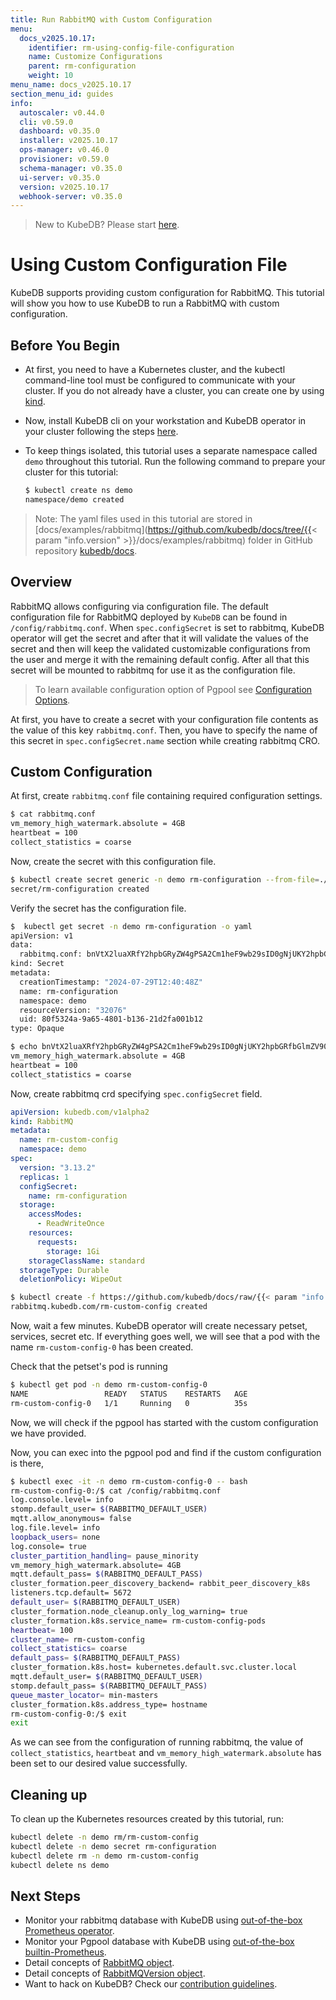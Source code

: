 ```yaml
---
title: Run RabbitMQ with Custom Configuration
menu:
  docs_v2025.10.17:
    identifier: rm-using-config-file-configuration
    name: Customize Configurations
    parent: rm-configuration
    weight: 10
menu_name: docs_v2025.10.17
section_menu_id: guides
info:
  autoscaler: v0.44.0
  cli: v0.59.0
  dashboard: v0.35.0
  installer: v2025.10.17
  ops-manager: v0.46.0
  provisioner: v0.59.0
  schema-manager: v0.35.0
  ui-server: v0.35.0
  version: v2025.10.17
  webhook-server: v0.35.0
---
```


> New to KubeDB? Please start [here](/docs/v2025.10.17/README).

# Using Custom Configuration File

KubeDB supports providing custom configuration for RabbitMQ. This tutorial will show you how to use KubeDB to run a RabbitMQ with custom configuration.

## Before You Begin

- At first, you need to have a Kubernetes cluster, and the kubectl command-line tool must be configured to communicate with your cluster. If you do not already have a cluster, you can create one by using [kind](https://kind.sigs.k8s.io/docs/user/quick-start/).

- Now, install KubeDB cli on your workstation and KubeDB operator in your cluster following the steps [here](/docs/v2025.10.17/setup/README).

- To keep things isolated, this tutorial uses a separate namespace called `demo` throughout this tutorial. Run the following command to prepare your cluster for this tutorial:

  ```bash
  $ kubectl create ns demo
  namespace/demo created
  ```

> Note: The yaml files used in this tutorial are stored in [docs/examples/rabbitmq](https://github.com/kubedb/docs/tree/{{< param "info.version" >}}/docs/examples/rabbitmq) folder in GitHub repository [kubedb/docs](https://github.com/kubedb/docs).

## Overview

RabbitMQ allows configuring via configuration file. The default configuration file for RabbitMQ deployed by `KubeDB` can be found in `/config/rabbitmq.conf`. When `spec.configSecret` is set to rabbitmq, KubeDB operator will get the secret and after that it will validate the values of the secret and then will keep the validated customizable configurations from the user and merge it with the remaining default config. After all that this secret will be mounted to rabbitmq for use it as the configuration file.

> To learn available configuration option of Pgpool see [Configuration Options](https://www.rabbitmq.com/docs/configure).

At first, you have to create a secret with your configuration file contents as the value of this key `rabbitmq.conf`. Then, you have to specify the name of this secret in `spec.configSecret.name` section while creating rabbitmq CRO.

## Custom Configuration

At first, create `rabbitmq.conf` file containing required configuration settings.

```bash
$ cat rabbitmq.conf
vm_memory_high_watermark.absolute = 4GB
heartbeat = 100
collect_statistics = coarse
```

Now, create the secret with this configuration file.

```bash
$ kubectl create secret generic -n demo rm-configuration --from-file=./rabbitmq.conf
secret/rm-configuration created
```

Verify the secret has the configuration file.

```bash
$  kubectl get secret -n demo rm-configuration -o yaml
apiVersion: v1
data:
  rabbitmq.conf: bnVtX2luaXRfY2hpbGRyZW4gPSA2Cm1heF9wb29sID0gNjUKY2hpbGRfbGlmZV90aW1lID0gNDAwCg==
kind: Secret
metadata:
  creationTimestamp: "2024-07-29T12:40:48Z"
  name: rm-configuration
  namespace: demo
  resourceVersion: "32076"
  uid: 80f5324a-9a65-4801-b136-21d2fa001b12
type: Opaque

$ echo bnVtX2luaXRfY2hpbGRyZW4gPSA2Cm1heF9wb29sID0gNjUKY2hpbGRfbGlmZV90aW1lID0gNDAwCg== | base64 -d
vm_memory_high_watermark.absolute = 4GB
heartbeat = 100
collect_statistics = coarse
```

Now, create rabbitmq crd specifying `spec.configSecret` field.

```yaml
apiVersion: kubedb.com/v1alpha2
kind: RabbitMQ
metadata:
  name: rm-custom-config
  namespace: demo
spec:
  version: "3.13.2"
  replicas: 1
  configSecret:
    name: rm-configuration
  storage:
    accessModes:
      - ReadWriteOnce
    resources:
      requests:
        storage: 1Gi
    storageClassName: standard
  storageType: Durable
  deletionPolicy: WipeOut
```

```bash
$ kubectl create -f https://github.com/kubedb/docs/raw/{{< param "info.version" >}}/docs/examples/rabbitmq/configuration/rabbitmq-config-file.yaml
rabbitmq.kubedb.com/rm-custom-config created
```

Now, wait a few minutes. KubeDB operator will create necessary petset, services, secret etc. If everything goes well, we will see that a pod with the name `rm-custom-config-0` has been created.

Check that the petset's pod is running

```bash
$ kubectl get pod -n demo rm-custom-config-0
NAME                 READY   STATUS    RESTARTS   AGE
rm-custom-config-0   1/1     Running   0          35s
```

Now, we will check if the pgpool has started with the custom configuration we have provided.

Now, you can exec into the pgpool pod and find if the custom configuration is there,

```bash
$ kubectl exec -it -n demo rm-custom-config-0 -- bash
rm-custom-config-0:/$ cat /config/rabbitmq.conf
log.console.level= info
stomp.default_user= $(RABBITMQ_DEFAULT_USER)
mqtt.allow_anonymous= false
log.file.level= info
loopback_users= none
log.console= true
cluster_partition_handling= pause_minority
vm_memory_high_watermark.absolute= 4GB
mqtt.default_pass= $(RABBITMQ_DEFAULT_PASS)
cluster_formation.peer_discovery_backend= rabbit_peer_discovery_k8s
listeners.tcp.default= 5672
default_user= $(RABBITMQ_DEFAULT_USER)
cluster_formation.node_cleanup.only_log_warning= true
cluster_formation.k8s.service_name= rm-custom-config-pods
heartbeat= 100
cluster_name= rm-custom-config
collect_statistics= coarse
default_pass= $(RABBITMQ_DEFAULT_PASS)
cluster_formation.k8s.host= kubernetes.default.svc.cluster.local
mqtt.default_user= $(RABBITMQ_DEFAULT_USER)
stomp.default_pass= $(RABBITMQ_DEFAULT_PASS)
queue_master_locator= min-masters
cluster_formation.k8s.address_type= hostname
rm-custom-config-0:/$ exit
exit
```

As we can see from the configuration of running rabbitmq, the value of `collect_statistics`, `heartbeat` and `vm_memory_high_watermark.absolute` has been set to our desired value successfully.

## Cleaning up

To clean up the Kubernetes resources created by this tutorial, run:

```bash
kubectl delete -n demo rm/rm-custom-config
kubectl delete -n demo secret rm-configuration
kubectl delete rm -n demo rm-custom-config
kubectl delete ns demo
```

## Next Steps

- Monitor your rabbitmq database with KubeDB using [out-of-the-box Prometheus operator](/docs/v2025.10.17/guides/rabbitmq/monitoring/using-prometheus-operator).
- Monitor your Pgpool database with KubeDB using [out-of-the-box builtin-Prometheus](/docs/v2025.10.17/guides/rabbitmq/monitoring/using-builtin-prometheus).
- Detail concepts of [RabbitMQ object](/docs/v2025.10.17/guides/rabbitmq/concepts/rabbitmq).
- Detail concepts of [RabbitMQVersion object](/docs/v2025.10.17/guides/rabbitmq/concepts/catalog).
- Want to hack on KubeDB? Check our [contribution guidelines](/docs/v2025.10.17/CONTRIBUTING).
